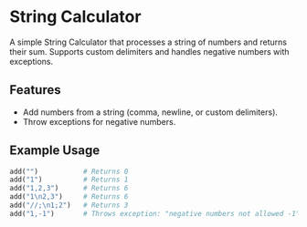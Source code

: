 # String Calculator

A simple String Calculator that processes a string of numbers and returns their sum. Supports custom delimiters and handles negative numbers with exceptions.

## Features

* Add numbers from a string (comma, newline, or custom delimiters).
* Throw exceptions for negative numbers.

## Example Usage

```python
add("")           # Returns 0
add("1")          # Returns 1
add("1,2,3")      # Returns 6
add("1\n2,3")     # Returns 6
add("//;\n1;2")   # Returns 3
add("1,-1")       # Throws exception: "negative numbers not allowed -1"
```
